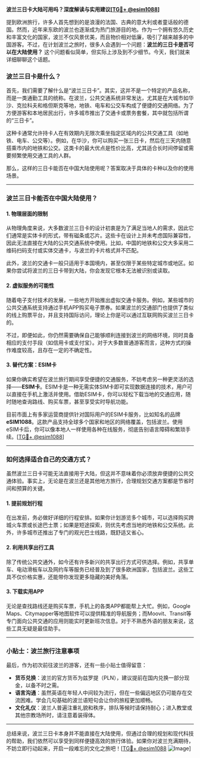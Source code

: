 **波兰三日卡大陆可用吗？深度解读与实用建议[[TG💪+ @esim1088](https://t.me/s/esim1088)]**

提到欧洲旅行，许多人首先想到的是浪漫的法国、古典的意大利或者童话般的德国。然而，近年来东欧的波兰也逐渐成为热门旅游目的地。作为一个拥有悠久历史和丰富文化的国家，波兰不仅风景优美，而且物价相对低廉，吸引了越来越多的中国游客。不过，在计划波兰之旅时，很多人会遇到一个问题：**波兰的三日卡是否可以在大陆使用？** 这个问题看似简单，但实际上涉及到不少细节。今天，我们就来详细聊聊这个话题。

### 波兰三日卡是什么？

首先，我们需要了解什么是“波兰三日卡”。其实，这并不是一个特定的产品名称，而是一类通勤工具的统称。在波兰，公共交通系统非常发达，尤其是在大城市如华沙、克拉科夫和格但斯克等地，地铁、电车和公交车构成了便捷的交通网络。为了方便游客和本地居民出行，许多城市推出了交通卡或票务套餐，其中就包括所谓的“三日卡”。

这种卡通常允许持卡人在有效期内无限次乘坐指定区域内的公共交通工具（如地铁、电车、公交等）。例如，在华沙，你可以购买一张三日卡，然后在三天内随意搭乘市内的地铁和公交。这类卡的最大优点是性价比高，尤其适合长时间停留或需要频繁使用交通工具的人群。

那么，这样的三日卡能否在中国大陆使用呢？答案取决于具体的卡种以及你的使用场景。

---

### 波兰三日卡能否在中国大陆使用？

#### 1. **物理层面的限制**
从物理角度来说，大多数波兰三日卡的设计初衷是为了满足当地人的需求，因此它们通常是实体卡的形式，带有磁条或芯片。这些卡在设计上并未考虑国际兼容性，因此无法直接在大陆的公共交通系统中使用。比如，中国的地铁和公交大多采用二维码扫码支付或实体交通卡，与波兰的卡片格式并不匹配。

此外，波兰的交通卡一般只适用于本国境内，甚至仅限于某些特定城市或地区。如果你尝试将波兰的三日卡带到大陆，你会发现它根本无法被识别或读取。

#### 2. **虚拟服务的可能性**
随着电子支付技术的发展，一些地方开始推出虚拟交通卡服务。例如，某些城市的公共交通系统支持通过手机APP购买电子票券。如果波兰的交通部门也提供了类似的线上购票平台，并且支持国际访问，理论上你是可以通过互联网购买波兰三日卡的。

不过，即便如此，你仍然需要确保自己能够顺利连接到波兰的网络环境，同时具备相应的支付手段（如信用卡或支付宝）。对于大多数普通游客而言，这种方式的操作难度较高，且存在一定的不确定性。

#### 3. **替代方案：ESIM卡**
如果你确实希望在波兰旅行期间享受便捷的交通服务，不妨考虑另一种更灵活的选择——**ESIM卡**。ESIM卡是一种无需实体SIM卡即可实现数据连接的技术，用户可以直接在手机上激活并使用。借助ESIM卡，你可以轻松下载当地的交通应用，随时随地查询路线、购买车票，甚至享受实时导航功能。

目前市面上有多家运营商提供针对国际用户的ESIM卡服务，比如知名的品牌**eSIM1088**。这款产品支持全球多个国家和地区的网络覆盖，包括波兰。使用eSIM卡后，你可以像本地人一样使用各种在线服务，彻底告别语言障碍和繁琐手续。[[TG💪+ @esim1088](https://t.me/s/esim1088)]

---

### 如何选择适合自己的交通方式？

虽然波兰三日卡可能无法直接用于大陆，但这并不意味着你必须放弃便捷的公共交通体验。事实上，无论是在波兰还是其他地方旅行，合理规划交通方案都是节省时间和预算的关键。

#### 1. 提前规划行程
在出发前，务必做好详细的行程安排。如果你计划游览多个城市，可以选择购买跨城火车票或长途巴士票；如果是短途探索，则优先考虑当地的地铁和公交系统。此外，许多城市还推出了专门的观光巴士线路，既舒适又省心。

#### 2. 利用共享出行工具
除了传统公共交通外，如今还有许多新兴的共享出行方式可供选择。例如，共享单车、电动滑板车以及网约车等服务已经普及到了很多欧洲国家，包括波兰。这些工具不仅价格实惠，还能带你发现更多隐藏的美好角落。

#### 3. 下载实用APP
无论是查找路线还是购买车票，手机上的各类APP都能帮上大忙。例如，Google Maps、Citymapper等地图软件可以提供精准的导航服务；而Moovit、Transit等专门面向公共交通的应用则能实时更新班次信息。对于不熟悉外语的朋友来说，这些工具无疑是最佳助手。

---

### 小贴士：波兰旅行注意事项

最后，作为初次前往波兰的游客，还有一些小贴士值得留意：

- **货币兑换**：波兰的官方货币为兹罗提（PLN），建议提前在国内兑换一部分现金，以备不时之需。
- **语言沟通**：虽然英语在年轻人中间较为流行，但在一些偏远地区仍可能存在交流困难。学会几句基础的波兰语短句会让你的旅程更加顺畅。
- **文化礼仪**：波兰人普遍注重礼貌和秩序，排队等候时请保持耐心；进入教堂或其他宗教场所时，请注意着装得体。

---

总结来说，波兰三日卡本身并不能直接在大陆使用，但通过合理的规划和现代科技的帮助，我们依然可以享受到同样便捷高效的旅行体验。如果你对波兰充满期待，不妨立即行动起来，开启一段难忘的文化之旅吧！[[TG💪+ @esim1088](https://t.me/s/esim1088) ![Image](https://i.postimg.cc/4NQfJmqS/Snipaste-2025-05-13-00-14-12.png)]